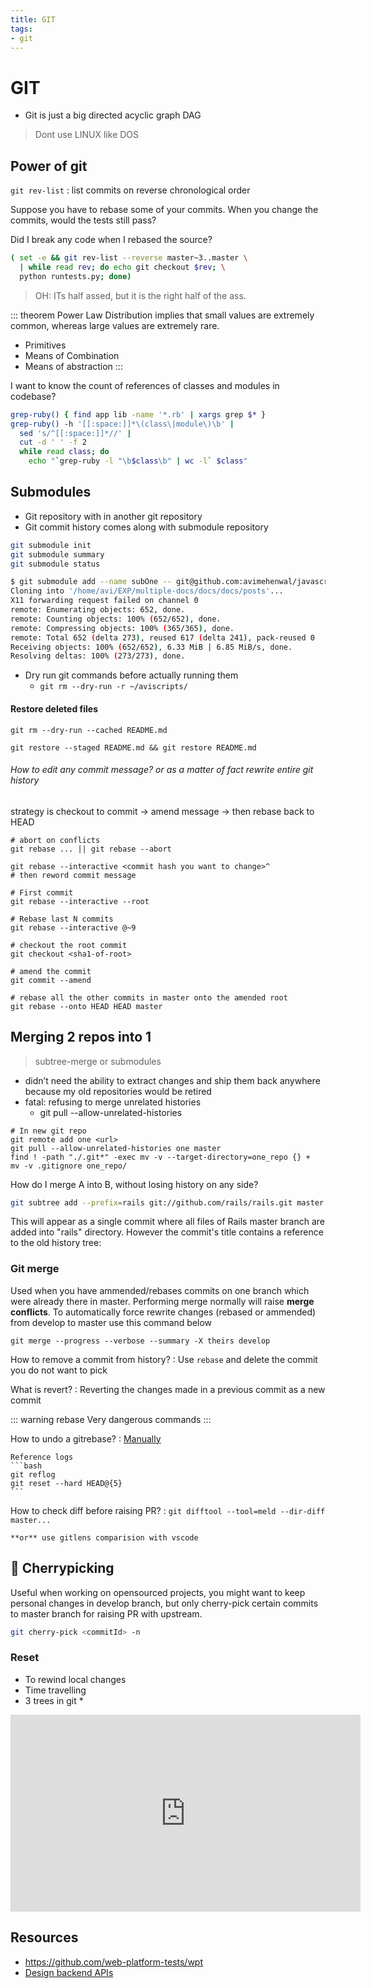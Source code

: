 ```yaml
---
title: GIT
tags:
- git
---
```


# GIT

<TagLinks />

* Git is just a big directed acyclic graph DAG

> Dont use LINUX like DOS

## Power of git

`git rev-list` : list commits on reverse chronological order

Suppose you have to rebase some of your commits. When you change the commits, would the tests still pass?

Did I break any code when I rebased the source?

```bash
( set -e && git rev-list --reverse master~3..master \
  | while read rev; do echo git checkout $rev; \
  python runtests.py; done)
```

> OH: ITs half assed, but it is the right half of the ass.

::: theorem Power Law Distribution
implies that small values are extremely common, whereas large values are extremely rare.

* Primitives
* Means of Combination
* Means of abstraction
:::

I want to know the count of references of classes and modules in codebase?

```bash
grep-ruby() { find app lib -name '*.rb' | xargs grep $* }
grep-ruby() -h '[[:space:]]*\(class\|module\)\b' |
  sed 's/^[[:space:]]*//' |
  cut -d ' ' -f 2
  while read class; do
    echo "`grep-ruby -l "\b$class\b" | wc -l` $class"
```

## Submodules

* Git repository with in another git repository
* Git commit history comes along with submodule repository

```bash
git submodule init
git submodule summary
git submodule status
```

```bash
$ git submodule add --name subOne -- git@github.com:avimehenwal/javascript.git docs/docs/posts
Cloning into '/home/avi/EXP/multiple-docs/docs/docs/posts'...
X11 forwarding request failed on channel 0
remote: Enumerating objects: 652, done.
remote: Counting objects: 100% (652/652), done.
remote: Compressing objects: 100% (365/365), done.
remote: Total 652 (delta 273), reused 617 (delta 241), pack-reused 0
Receiving objects: 100% (652/652), 6.33 MiB | 6.85 MiB/s, done.
Resolving deltas: 100% (273/273), done.
```

* Dry run git commands before actually running them
  * `git rm --dry-run -r ~/aviscripts/`

#### Restore deleted files

```
git rm --dry-run --cached README.md

git restore --staged README.md && git restore README.md
```

###### How to edit any commit message? or as a matter of fact rewrite entire git history

strategy is checkout to commit -> amend message -> then rebase back to HEAD

```
# abort on conflicts
git rebase ... || git rebase --abort

git rebase --interactive <commit hash you want to change>^
# then reword commit message

# First commit
git rebase --interactive --root

# Rebase last N commits
git rebase --interactive @~9

# checkout the root commit
git checkout <sha1-of-root>

# amend the commit
git commit --amend

# rebase all the other commits in master onto the amended root
git rebase --onto HEAD HEAD master
```
## Merging 2 repos into 1

> subtree-merge or submodules

* didn’t need the ability to extract changes and ship them back anywhere because my old repositories would be retired
* fatal: refusing to merge unrelated histories
  * git pull --allow-unrelated-histories

```
# In new git repo
git remote add one <url>
git pull --allow-unrelated-histories one master
find ! -path "./.git*" -exec mv -v --target-directory=one_repo {} +
mv -v .gitignore one_repo/
```

How do I merge A into B, without losing history on any side?

```bash
git subtree add --prefix=rails git://github.com/rails/rails.git master
```

This will appear as a single commit where all files of Rails master branch are added into "rails" directory. However the commit's title contains a reference to the old history tree:

### Git merge

Used when you have ammended/rebases commits on one branch which were already there in master.
Performing merge normally will raise **merge conflicts**. To automatically force rewrite changes (rebased or ammended) from develop to master use this command below

```
git merge --progress --verbose --summary -X theirs develop
```

How to remove a commit from history?
:   Use `rebase` and delete the commit you do not want to pick

What is revert?
:   Reverting the changes made in a previous commit as a new commit

::: warning rebase
Very dangerous commands
:::


How to undo a gitrebase?
:   [Manually](https://stackoverflow.com/questions/134882/undoing-a-git-rebase)

    Reference logs
    ```bash
    git reflog
    git reset --hard HEAD@{5}
    ```

How to check diff before raising PR?
:   `git difftool --tool=meld --dir-diff master...`

    **or** use gitlens comparision with vscode


## :cherry_blossom: Cherrypicking

Useful when working on opensourced projects, you might want to keep personal changes in develop branch,
but only cherry-pick certain commits to master branch for raising PR with upstream.

```bash
git cherry-pick <commitId> -n
```

### Reset

* To rewind local changes
* Time travelling
* 3 trees in git
  *

<iframe width="560" height="315" src="https://www.youtube.com/embed/LX11jimGDGk" frameborder="0" allow="accelerometer; autoplay; encrypted-media; gyroscope; picture-in-picture" allowfullscreen></iframe>

## Resources

* https://github.com/web-platform-tests/wpt
* [Design backend APIs](https://stoplight.io/studio/)

<Footer />
